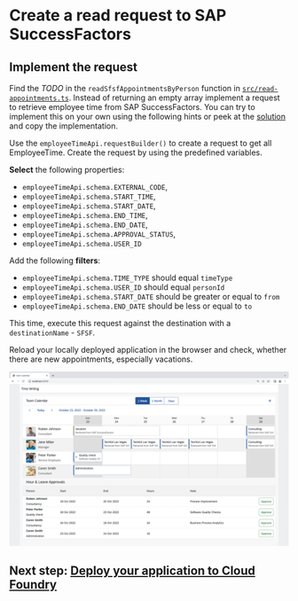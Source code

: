 # Create a read request to SAP SuccessFactors

## Implement the request

Find the _TODO_ in the `readSfsfAppointmentsByPerson` function in [`src/read-appointments.ts`](../src/read-appointments.ts). Instead of returning an empty array implement a request to retrieve employee time from SAP SuccessFactors. You can try to implement this on your own using the following hints or peek at the [solution](SOLUTION.md#implement-the-read-request-to-sap-successfactors) and copy the implementation.

Use the `employeeTimeApi.requestBuilder()` to create a request to get all EmployeeTime. Create the request by using the predefined variables.

**Select** the following properties:

- `employeeTimeApi.schema.EXTERNAL_CODE`,
- `employeeTimeApi.schema.START_TIME`,
- `employeeTimeApi.schema.START_DATE`,
- `employeeTimeApi.schema.END_TIME`,
- `employeeTimeApi.schema.END_DATE`,
- `employeeTimeApi.schema.APPROVAL_STATUS`,
- `employeeTimeApi.schema.USER_ID`

Add the following **filters**:

- `employeeTimeApi.schema.TIME_TYPE` should equal `timeType`
- `employeeTimeApi.schema.USER_ID` should equal `personId`
- `employeeTimeApi.schema.START_DATE` should be greater or equal to `from`
- `employeeTimeApi.schema.END_DATE` should be less or equal to `to`

This time, execute this request against the destination with a `destinationName` - `SFSF`.

Reload your locally deployed application in the browser and check, whether there are new appointments, especially vacations.

![Read SFSF](images/read-sfsf.png)

## Next step: [Deploy your application to Cloud Foundry](06-deploy-to-cf.md)
